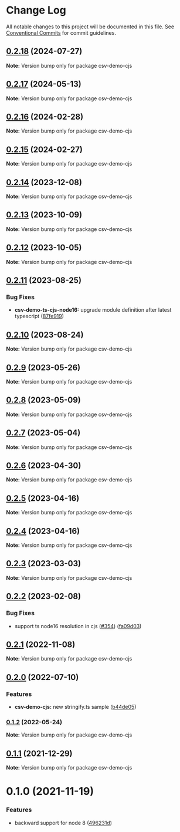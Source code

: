 # Change Log

All notable changes to this project will be documented in this file.
See [Conventional Commits](https://conventionalcommits.org) for commit guidelines.

## [0.2.18](https://github.com/adaltas/node-csv/compare/csv-demo-cjs@0.2.17...csv-demo-cjs@0.2.18) (2024-07-27)

**Note:** Version bump only for package csv-demo-cjs





## [0.2.17](https://github.com/adaltas/node-csv/compare/csv-demo-cjs@0.2.16...csv-demo-cjs@0.2.17) (2024-05-13)

**Note:** Version bump only for package csv-demo-cjs





## [0.2.16](https://github.com/adaltas/node-csv/compare/csv-demo-cjs@0.2.15...csv-demo-cjs@0.2.16) (2024-02-28)

**Note:** Version bump only for package csv-demo-cjs





## [0.2.15](https://github.com/adaltas/node-csv/compare/csv-demo-cjs@0.2.14...csv-demo-cjs@0.2.15) (2024-02-27)

**Note:** Version bump only for package csv-demo-cjs





## [0.2.14](https://github.com/adaltas/node-csv/compare/csv-demo-cjs@0.2.13...csv-demo-cjs@0.2.14) (2023-12-08)

**Note:** Version bump only for package csv-demo-cjs





## [0.2.13](https://github.com/adaltas/node-csv/compare/csv-demo-cjs@0.2.12...csv-demo-cjs@0.2.13) (2023-10-09)

**Note:** Version bump only for package csv-demo-cjs





## [0.2.12](https://github.com/adaltas/node-csv/compare/csv-demo-cjs@0.2.11...csv-demo-cjs@0.2.12) (2023-10-05)

**Note:** Version bump only for package csv-demo-cjs





## [0.2.11](https://github.com/adaltas/node-csv/compare/csv-demo-cjs@0.2.10...csv-demo-cjs@0.2.11) (2023-08-25)


### Bug Fixes

* **csv-demo-ts-cjs-node16:** upgrade module definition after latest typescript ([87fe919](https://github.com/adaltas/node-csv/commit/87fe91996fb2a8895c252177fca4f0cb59a518f9))



## [0.2.10](https://github.com/adaltas/node-csv/compare/csv-demo-cjs@0.2.9...csv-demo-cjs@0.2.10) (2023-08-24)

**Note:** Version bump only for package csv-demo-cjs





## [0.2.9](https://github.com/adaltas/node-csv/compare/csv-demo-cjs@0.2.8...csv-demo-cjs@0.2.9) (2023-05-26)

**Note:** Version bump only for package csv-demo-cjs





## [0.2.8](https://github.com/adaltas/node-csv/compare/csv-demo-cjs@0.2.7...csv-demo-cjs@0.2.8) (2023-05-09)

**Note:** Version bump only for package csv-demo-cjs





## [0.2.7](https://github.com/adaltas/node-csv/compare/csv-demo-cjs@0.2.6...csv-demo-cjs@0.2.7) (2023-05-04)

**Note:** Version bump only for package csv-demo-cjs





## [0.2.6](https://github.com/adaltas/node-csv/compare/csv-demo-cjs@0.2.5...csv-demo-cjs@0.2.6) (2023-04-30)

**Note:** Version bump only for package csv-demo-cjs





## [0.2.5](https://github.com/adaltas/node-csv/compare/csv-demo-cjs@0.2.3...csv-demo-cjs@0.2.5) (2023-04-16)

**Note:** Version bump only for package csv-demo-cjs





## [0.2.4](https://github.com/adaltas/node-csv/compare/csv-demo-cjs@0.2.3...csv-demo-cjs@0.2.4) (2023-04-16)

**Note:** Version bump only for package csv-demo-cjs





## [0.2.3](https://github.com/adaltas/node-csv/compare/csv-demo-cjs@0.2.2...csv-demo-cjs@0.2.3) (2023-03-03)

**Note:** Version bump only for package csv-demo-cjs





## [0.2.2](https://github.com/adaltas/node-csv/compare/csv-demo-cjs@0.2.1...csv-demo-cjs@0.2.2) (2023-02-08)


### Bug Fixes

* support ts node16 resolution in cjs ([#354](https://github.com/adaltas/node-csv/issues/354)) ([fa09d03](https://github.com/adaltas/node-csv/commit/fa09d03aaf0008b2790656871ca6b2c4be12d14c))



## [0.2.1](https://github.com/adaltas/node-csv/compare/csv-demo-cjs@0.2.0...csv-demo-cjs@0.2.1) (2022-11-08)

**Note:** Version bump only for package csv-demo-cjs





## [0.2.0](https://github.com/adaltas/node-csv/compare/csv-demo-cjs@0.1.2...csv-demo-cjs@0.2.0) (2022-07-10)


### Features

* **csv-demo-cjs:** new stringify.ts sample ([b44de05](https://github.com/adaltas/node-csv/commit/b44de05d70b4577cdb85c4f285321eea840f8fa3))



### [0.1.2](https://github.com/adaltas/node-csv/compare/csv-demo-cjs@0.1.1...csv-demo-cjs@0.1.2) (2022-05-24)

**Note:** Version bump only for package csv-demo-cjs





## [0.1.1](https://github.com/adaltas/node-csv/compare/csv-demo-cjs@0.1.0...csv-demo-cjs@0.1.1) (2021-12-29)

**Note:** Version bump only for package csv-demo-cjs





# 0.1.0 (2021-11-19)


### Features

* backward support for node 8 ([496231d](https://github.com/adaltas/node-csv/commit/496231dfd838f0a6a72269a5a2390a4c637cef95))

